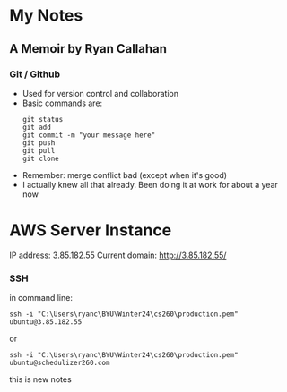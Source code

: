 # My Notes
## A Memoir by Ryan Callahan

### Git / Github
- Used for version control and collaboration
- Basic commands are:
  ```
  git status
  git add
  git commit -m "your message here"
  git push
  git pull
  git clone
  ```
- Remember: merge conflict bad (except when it's good)
- I actually knew all that already. Been doing it at work for about a year now

# AWS Server Instance
IP address: 3.85.182.55
Current domain: http://3.85.182.55/

### SSH
in command line:
```
ssh -i "C:\Users\ryanc\BYU\Winter24\cs260\production.pem" ubuntu@3.85.182.55
```
or 
```
ssh -i "C:\Users\ryanc\BYU\Winter24\cs260\production.pem" ubuntu@schedulizer260.com
```

this is new notes